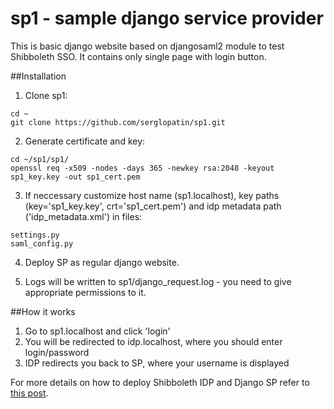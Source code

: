 # sp1 - sample django service provider

This is basic django website based on djangosaml2 module to test Shibboleth SSO. It contains only single page with login button.

##Installation
1. Clone sp1:
  ```
cd ~
git clone https://github.com/serglopatin/sp1.git
```

2. Generate certificate and key:
  ```
cd ~/sp1/sp1/
openssl req -x509 -nodes -days 365 -newkey rsa:2048 -keyout sp1_key.key -out sp1_cert.pem
```

3. If neccessary customize host name (sp1.localhost), key paths (key='sp1_key.key', crt='sp1_cert.pem') and idp metadata path ('idp_metadata.xml') in files:
  ```
settings.py
saml_config.py
```

4. Deploy SP as regular django website.

5. Logs will be written to sp1/django_request.log - you need to give appropriate permissions to it.

##How it works
1. Go to sp1.localhost and click 'login'
2. You will be redirected to idp.localhost, where you should enter login/password
3. IDP redirects you back to SP, where your username is displayed

For more details on how to deploy Shibboleth IDP and Django SP refer to [this post](http://codeinpython.blogspot.com/2015/11/how-to-setup-shibboleth-identity.html).
